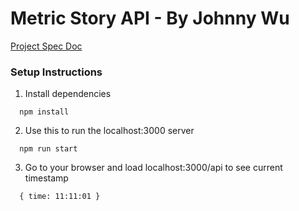 # Metric Story API - By Johnny Wu

[Project Spec Doc](https://paper.dropbox.com/doc/Metric-Story-Concurrent-API-Library-ZosYt4UJyctCKqMJb0N1R)

### Setup Instructions

1) Install dependencies
```
  npm install
```

2) Use this to run the localhost:3000 server

```
  npm run start
```

3) Go to your browser and load localhost:3000/api to see current timestamp

```
  { time: 11:11:01 }
```
